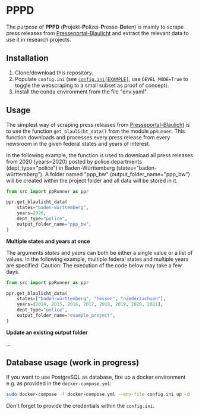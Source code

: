 # PPPD

The purpose of **PPPD** (**P**rojekt-**P**olizei-**P**resse-**D**aten) is mainly to scrape press releases from [Presseportal-Blaulicht](https://www.presseportal.de/blaulicht/) and extract the relevant data to use it in research projects.


## Installation
1. Clone/download this repository.
2. Populate `config.ini` (see [`config.ini[EXAMPLE]`](config.ini[EXAMPLE]), use `DEVEL_MODE=True` to toggle the webscraping to a small subset as proof of concept).
3. Install the conda environment from the file "env.yaml".



## Usage

The simplest way of scraping press releases from [Presseportal-Blaulicht](https://www.presseportal.de/blaulicht/) is to use the function `get_blaulicht_data()` from the module `ppRunner`. This function downloads and processes every press release from every newsroom in the given federal states and years of interest.

In the following example, the function is used to download all press releases from 2020 (years=2020) posted by police departments (dept_type="police") in Baden-Württemberg (states="baden-württemberg"). A folder named "ppp_bw" (output_folder_name="ppp_bw") will be created within the project folder and all data will be stored in it.

```python
from src import ppRunner as ppr

ppr.get_blaulicht_data(
    states="baden-württemberg",                         
    years=2020,                                         
    dept_type="police",
    output_folder_name="ppp_bw",
)
```


**Multiple states and years at once**

The arguments *states* and *years* can both be either a single value or a list of values. In the following example, multiple federal states and multiple years are specified. Caution: The execution of the code below may take a few days.

```python
from src import ppRunner as ppr

ppr.get_blaulicht_data(
    states=["baden-württemberg", "hessen", "niedersachsen"],                         
    years=[2014, 2015, 2016, 2017, 2018, 2019, 2020, 2021],                                         
    dept_type="police",
    output_folder_name="example_project",
)
```


**Update an existing output folder**

... 

## Database usage (work in progress)

If you want to use PostgreSQL as database, fire up a docker environment e.g. as provided in the `docker-compose.yml`: 

```sh 
sudo docker-compose -f docker-compose.yml --env-file config.ini up -d
```  

Don't forget to provide the credentials within the `config.ini`.
